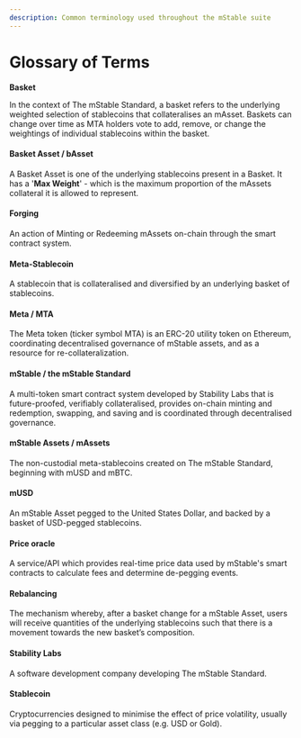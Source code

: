 ```yaml
---
description: Common terminology used throughout the mStable suite
---
```


# Glossary of Terms

**Basket** 

In the context of The mStable Standard, a basket refers to the underlying weighted selection of stablecoins that collateralises an mAsset. Baskets can change over time as MTA holders vote to add, remove, or change the weightings of individual stablecoins within the basket.   


#### Basket Asset / bAsset

A Basket Asset is one of the underlying stablecoins present in a Basket. It has a '**Max Weight**' - which is the maximum proportion of the mAssets collateral it is allowed to represent.   


#### Forging

An action of Minting or Redeeming mAssets on-chain through the smart contract system.  


#### Meta-Stablecoin

A stablecoin that is collateralised and diversified by an underlying basket of stablecoins.   


#### Meta / MTA 

The Meta token \(ticker symbol MTA\) is an ERC-20 utility token on Ethereum, coordinating decentralised governance of mStable assets, and as a resource for re-collateralization.   


#### **mStable / the mStable Standard**

A multi-token smart contract system developed by Stability Labs that is future-proofed, verifiably collateralised, provides on-chain minting and redemption, swapping, and saving and is coordinated through decentralised governance.   


#### mStable Assets / mAssets 

The non-custodial meta-stablecoins created on The mStable Standard, beginning with mUSD and mBTC.  


#### mUSD

An mStable Asset pegged to the United States Dollar, and backed by a basket of USD-pegged stablecoins.  


#### Price oracle 

A service/API which provides real-time price data used by mStable's smart contracts to calculate fees and determine de-pegging events.   


#### Rebalancing 

The mechanism whereby, after a basket change for a mStable Asset, users will receive quantities of the underlying stablecoins such that there is a movement towards the new basket’s composition.   


#### Stability Labs 

A software development company developing The mStable Standard. 

####  Stablecoin 

Cryptocurrencies designed to minimise the effect of price volatility, usually via pegging to a particular asset class \(e.g. USD or Gold\).


